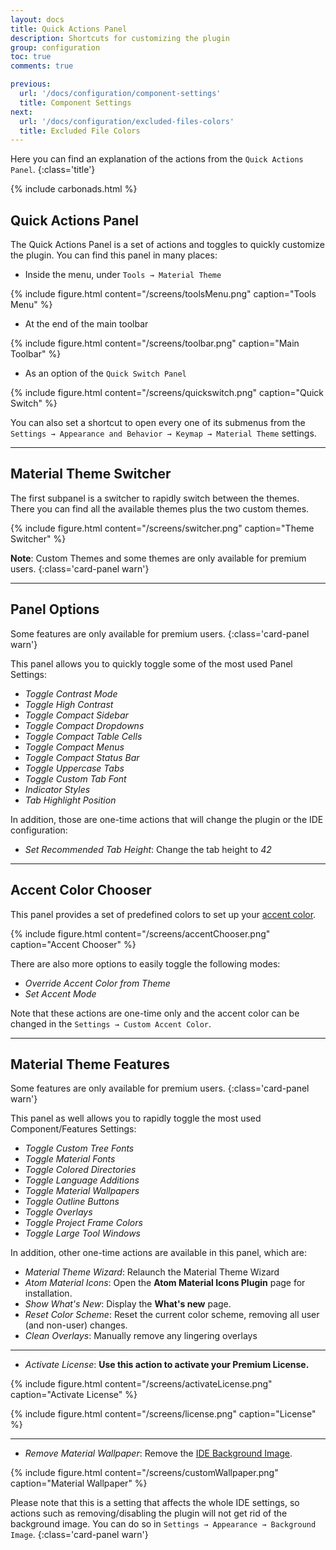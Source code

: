```yaml
---
layout: docs
title: Quick Actions Panel
description: Shortcuts for customizing the plugin
group: configuration
toc: true
comments: true

previous:
  url: '/docs/configuration/component-settings'
  title: Component Settings
next:
  url: '/docs/configuration/excluded-files-colors'
  title: Excluded File Colors
---
```


Here you can find an explanation of the actions from the `Quick Actions Panel`.
{:class='title'}

{% include carbonads.html %}

## Quick Actions Panel

The Quick Actions Panel is a set of actions and toggles to quickly customize the plugin. You can find this panel in many
places:
- Inside the menu, under `Tools → Material Theme`

{% include figure.html content="/screens/toolsMenu.png" caption="Tools Menu" %}

- At the end of the main toolbar

{% include figure.html content="/screens/toolbar.png" caption="Main Toolbar" %}

- As an option of the `Quick Switch Panel`

{% include figure.html content="/screens/quickswitch.png" caption="Quick Switch" %}

You can also set a shortcut to open every one of its submenus from the
`Settings → Appearance and Behavior → Keymap → Material Theme` settings.

----

## Material Theme Switcher

The first subpanel is a switcher to rapidly switch between the themes. There you can find all the available themes plus the two custom themes.

{% include figure.html content="/screens/switcher.png" caption="Theme Switcher" %}

**Note**: Custom Themes and some themes are only available for premium users.
{:class='card-panel warn'}

-----

## Panel Options

Some features are only available for premium users.
{:class='card-panel warn'}

This panel allows you to quickly toggle some of the most used Panel Settings:
- _Toggle Contrast Mode_
- _Toggle High Contrast_
- _Toggle Compact Sidebar_
- _Toggle Compact Dropdowns_
- _Toggle Compact Table Cells_
- _Toggle Compact Menus_
- _Toggle Compact Status Bar_
- _Toggle Uppercase Tabs_
- _Toggle Custom Tab Font_
- _Indicator Styles_
- _Tab Highlight Position_

In addition, those are one-time actions that will change the plugin or the IDE configuration:
- _Set Recommended Tab Height_: Change the tab height to _42_

-----

## Accent Color Chooser

This panel provides a set of predefined colors to set up your [accent color](/docs/configuration/accents).

{% include figure.html content="/screens/accentChooser.png" caption="Accent Chooser" %}

There are also more options to easily toggle the following modes:
- _Override Accent Color from Theme_
- _Set Accent Mode_

Note that these actions are one-time only and the accent color can be changed in the `Settings → Custom Accent Color`.

-----

## Material Theme Features

Some features are only available for premium users.
{:class='card-panel warn'}

This panel as well allows you to rapidly toggle the most used Component/Features Settings:
- _Toggle Custom Tree Fonts_
- _Toggle Material Fonts_
- _Toggle Colored Directories_
- _Toggle Language Additions_
- _Toggle Material Wallpapers_
- _Toggle Outline Buttons_
- _Toggle Overlays_
- _Toggle Project Frame Colors_
- _Toggle Large Tool Windows_

In addition, other one-time actions are available in this panel, which are:
- _Material Theme Wizard_: Relaunch the Material Theme Wizard
- _Atom Material Icons_: Open the **Atom Material Icons Plugin** page for installation.
- _Show What's New_: Display the **What's new** page.
- _Reset Color Scheme_: Reset the current color scheme, removing all user (and non-user) changes.
- _Clean Overlays_: Manually remove any lingering overlays

---
- _Activate License_: **Use this action to activate your Premium License.**

{% include figure.html content="/screens/activateLicense.png" caption="Activate License" %}

{% include figure.html content="/screens/license.png" caption="License" %}

---
- _Remove Material Wallpaper_: Remove the [IDE Background Image](https://www.jetbrains.com/help/idea/setting-background-image.html).

{% include figure.html content="/screens/customWallpaper.png" caption="Material Wallpaper" %}

Please note that this is a setting that affects the whole IDE settings, so actions such as removing/disabling the plugin
will not get rid of the background image. You can do so in `Settings → Appearance → Background Image`.
{:class='card-panel warn'}

